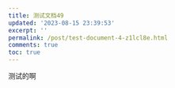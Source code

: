 ```yaml
---
title: 测试文档49
updated: '2023-08-15 23:39:53'
excerpt: ''
permalink: /post/test-document-4-z1lcl8e.html
comments: true
toc: true
---
```



测试的啊
